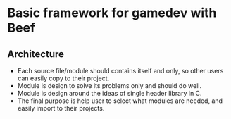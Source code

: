 # Basic framework for gamedev with Beef

## Architecture
- Each source file/module should contains itself and only, so other users can easily copy to their project.
- Module is design to solve its problems only and should do well.
- Module is design around the ideas of single header library in C.
- The final purpose is help user to select what modules are needed, and easily import to their projects.